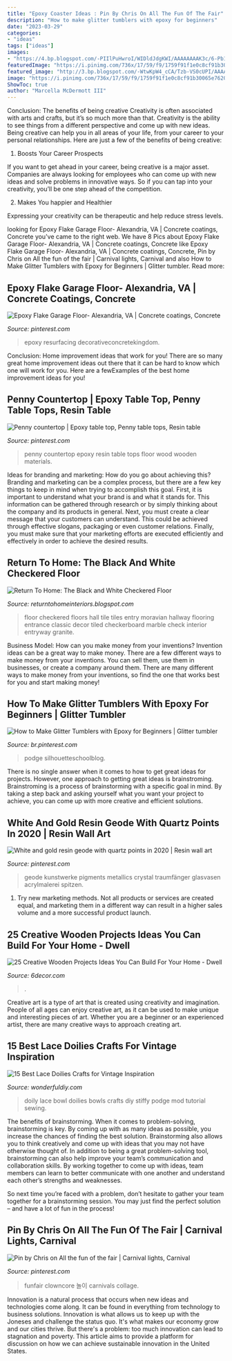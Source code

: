 ```yaml
---
title: "Epoxy Coaster Ideas : Pin By Chris On All The Fun Of The Fair"
description: "How to make glitter tumblers with epoxy for beginners"
date: "2023-03-29"
categories:
- "ideas"
tags: ["ideas"]
images:
- "https://4.bp.blogspot.com/-PIIlPuHwroI/WIDldJdgKWI/AAAAAAAAK3c/6-Pb1YNMctw7nn-m1GmxutaefK8Z1qlBwCLcB/s1600/254.jpg"
featuredImage: "https://i.pinimg.com/736x/17/59/f9/1759f91f1e0c8cf91b30065e76200c48.jpg"
featured_image: "http://3.bp.blogspot.com/-WtwKpW4_cCA/Tzb-VS0cUPI/AAAAAAAALGI/tNKL9an8trg/s640/215891375856570838_8IhxssMq_f.jpg"
image: "https://i.pinimg.com/736x/17/59/f9/1759f91f1e0c8cf91b30065e76200c48.jpg"
ShowToc: true
author: "Marcella McDermott III"
---
```



Conclusion: The benefits of being creative
Creativity is often associated with arts and crafts, but it’s so much more than that. Creativity is the ability to see things from a different perspective and come up with new ideas. Being creative can help you in all areas of your life, from your career to your personal relationships.
Here are just a few of the benefits of being creative:

1. Boosts Your Career Prospects

If you want to get ahead in your career, being creative is a major asset. Companies are always looking for employees who can come up with new ideas and solve problems in innovative ways. So if you can tap into your creativity, you’ll be one step ahead of the competition.

2. Makes You happier and Healthier

Expressing your creativity can be therapeutic and help reduce stress levels.

	

		
looking for Epoxy Flake Garage Floor- Alexandria, VA | Concrete coatings, Concrete you've came to the right web. We have 8 Pics about Epoxy Flake Garage Floor- Alexandria, VA | Concrete coatings, Concrete like Epoxy Flake Garage Floor- Alexandria, VA | Concrete coatings, Concrete, Pin by Chris on All the fun of the fair | Carnival lights, Carnival and also How to Make Glitter Tumblers with Epoxy for Beginners | Glitter tumbler. Read more:
		
    
## Epoxy Flake Garage Floor- Alexandria, VA | Concrete Coatings, Concrete

<img loading=lazy src="https://i.pinimg.com/736x/40/f7/3a/40f73a4e61ae9932c243f208815fe22d.jpg" onerror="this.onerror=null;this.src='https://tse3.mm.bing.net/th?id=OIP.8Zm2oxUD1s7Sp0sMN25QZgHaJ4&amp;pid=15.1';" alt="Epoxy Flake Garage Floor- Alexandria, VA | Concrete coatings, Concrete">

_Source: pinterest.com_

>epoxy resurfacing decorativeconcretekingdom. 

	

Conclusion: Home improvement ideas that work for you!
There are so many great home improvement ideas out there that it can be hard to know which one will work for you. Here are a fewExamples of the best home improvement ideas for you!

    
## Penny Countertop | Epoxy Table Top, Penny Table Tops, Resin Table

<img loading=lazy src="https://i.pinimg.com/736x/bb/2c/9d/bb2c9d085d65a0a15bacf7f6fce95392.jpg" onerror="this.onerror=null;this.src='https://tse1.mm.bing.net/th?id=OIP.84pP3c7mcNVtZHK6TYYlMAHaJ3&amp;pid=15.1';" alt="Penny countertop | Epoxy table top, Penny table tops, Resin table">

_Source: pinterest.com_

>penny countertop epoxy resin table tops floor wood wooden materials. 

	

Ideas for branding and marketing: How do you go about achieving this?
Branding and marketing can be a complex process, but there are a few key things to keep in mind when trying to accomplish this goal. First, it is important to understand what your brand is and what it stands for. This information can be gathered through research or by simply thinking about the company and its products in general. Next, you must create a clear message that your customers can understand. This could be achieved through effective slogans, packaging or even customer relations. Finally, you must make sure that your marketing efforts are executed efficiently and effectively in order to achieve the desired results.

    
## Return To Home: The Black And White Checkered Floor

<img loading=lazy src="http://3.bp.blogspot.com/-WtwKpW4_cCA/Tzb-VS0cUPI/AAAAAAAALGI/tNKL9an8trg/s640/215891375856570838_8IhxssMq_f.jpg" onerror="this.onerror=null;this.src='https://tse4.mm.bing.net/th?id=OIP.eTB1c9yTfbPGuOuIs8SJUQAAAA&amp;pid=15.1';" alt="Return To Home: The Black and White Checkered Floor">

_Source: returntohomeinteriors.blogspot.com_

>floor checkered floors hall tile tiles entry moravian hallway flooring entrance classic decor tiled checkerboard marble check interior entryway granite. 

	

Business Model: How can you make money from your inventions?
Invention ideas can be a great way to make money. There are a few different ways to make money from your inventions. You can sell them, use them in businesses, or create a company around them. There are many different ways to make money from your inventions, so find the one that works best for you and start making money!

    
## How To Make Glitter Tumblers With Epoxy For Beginners | Glitter Tumbler

<img loading=lazy src="https://i.pinimg.com/736x/c9/f2/85/c9f285bf6b88b6a6709b9879fcfb4000.jpg" onerror="this.onerror=null;this.src='https://tse4.mm.bing.net/th?id=OIP.Rwrka1rWQj3mN7YNdc6vxgHaJ4&amp;pid=15.1';" alt="How to Make Glitter Tumblers with Epoxy for Beginners | Glitter tumbler">

_Source: br.pinterest.com_

>podge silhouetteschoolblog. 

	

There is no single answer when it comes to how to get great ideas for projects. However, one approach to getting great ideas is brainstroming. Brainstroming is a process of brainstorming with a specific goal in mind. By taking a step back and asking yourself what you want your project to achieve, you can come up with more creative and efficient solutions.

    
## White And Gold Resin Geode With Quartz Points In 2020 | Resin Wall Art

<img loading=lazy src="https://i.pinimg.com/736x/17/59/f9/1759f91f1e0c8cf91b30065e76200c48.jpg" onerror="this.onerror=null;this.src='https://tse2.mm.bing.net/th?id=OIP.lwmziv7NhncfaOZF1kbnkAHaJ3&amp;pid=15.1';" alt="White and gold resin geode with quartz points in 2020 | Resin wall art">

_Source: pinterest.com_

>geode kunstwerke pigments metallics crystal traumfänger glasvasen acrylmalerei spitzen. 

	

1. Try new marketing methods. Not all products or services are created equal, and marketing them in a different way can result in a higher sales volume and a more successful product launch.

    
## 25 Creative Wooden Projects Ideas You Can Build For Your Home - Dwell

<img loading=lazy src="https://4.bp.blogspot.com/-PIIlPuHwroI/WIDldJdgKWI/AAAAAAAAK3c/6-Pb1YNMctw7nn-m1GmxutaefK8Z1qlBwCLcB/s1600/254.jpg" onerror="this.onerror=null;this.src='https://tse3.mm.bing.net/th?id=OIP.B7ULWE37WH7PzvoEPTzTLgHaJ4&amp;pid=15.1';" alt="25 Creative Wooden Projects Ideas You Can Build For Your Home - Dwell">

_Source: 6decor.com_

>. 

	

Creative art is a type of art that is created using creativity and imagination. People of all ages can enjoy creative art, as it can be used to make unique and interesting pieces of art. Whether you are a beginner or an experienced artist, there are many creative ways to approach creating art.

    
## 15 Best Lace Doilies Crafts For Vintage Inspiration

<img loading=lazy src="https://cdn.wonderfuldiy.com/wp-content/uploads/2019/05/DIY-lace-doily-bowl.jpg" onerror="this.onerror=null;this.src='https://tse1.mm.bing.net/th?id=OIP.1QzoljKK7CvkAw6JxYClsgHaKX&amp;pid=15.1';" alt="15 Best Lace Doilies Crafts for Vintage Inspiration">

_Source: wonderfuldiy.com_

>doily lace bowl doilies bowls crafts diy stiffy podge mod tutorial sewing. 

	

The benefits of brainstorming.
When it comes to problem-solving, brainstorming is key. By coming up with as many ideas as possible, you increase the chances of finding the best solution. Brainstorming also allows you to think creatively and come up with ideas that you may not have otherwise thought of.
In addition to being a great problem-solving tool, brainstorming can also help improve your team’s communication and collaboration skills. By working together to come up with ideas, team members can learn to better communicate with one another and understand each other’s strengths and weaknesses.

So next time you’re faced with a problem, don’t hesitate to gather your team together for a brainstorming session. You may just find the perfect solution – and have a lot of fun in the process!

    
## Pin By Chris On All The Fun Of The Fair | Carnival Lights, Carnival

<img loading=lazy src="https://i.pinimg.com/736x/3f/a1/95/3fa195901bc9a408bffcea6f3fe80119.jpg" onerror="this.onerror=null;this.src='https://tse3.mm.bing.net/th?id=OIP.2voaWHanGcNBVrf0RA0K5wHaJ3&amp;pid=15.1';" alt="Pin by Chris on All the fun of the fair | Carnival lights, Carnival">

_Source: pinterest.com_

>funfair clowncore 놀이 carnivals collage. 

	

Innovation is a natural process that occurs when new ideas and technologies come along. It can be found in everything from technology to business solutions. Innovation is what allows us to keep up with the Joneses and challenge the status quo. It's what makes our economy grow and our cities thrive. But there's a problem: too much innovation can lead to stagnation and poverty. This article aims to provide a platform for discussion on how we can achieve sustainable innovation in the United States.


